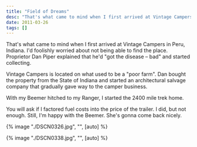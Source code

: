 ```yaml
---
title: "Field of Dreams"
desc: "That's what came to mind when I first arrived at Vintage Campers in Peru, Indiana. I'd foolishly worried about not being able to find the place. Proprietor Dan Piper explained that he'd \"got the disease -- bad\" and started collecting."
date: 2011-03-26
tags: []
---
```


That's what came to mind when I first arrived at Vintage Campers in Peru, Indiana. I'd foolishly worried about not being
able to find the place. Proprietor Dan Piper explained that he'd "got the disease – bad" and started collecting.

Vintage Campers is located on what used to be a "poor farm". Dan bought the property from the State of Indiana and
started an architectural salvage company that gradually gave way to the camper business.

With my Beemer hitched to my Ranger, I started the 2400 mile trek home.

You will ask if I factored fuel costs into the price of the trailer. I did, but not enough. Still, I'm happy with the
Beemer. She's gonna come back nicely.

{% image "./DSCN0326.jpg", "", [auto] %}

{% image "./DSCN0338.jpg", "", [auto] %}
